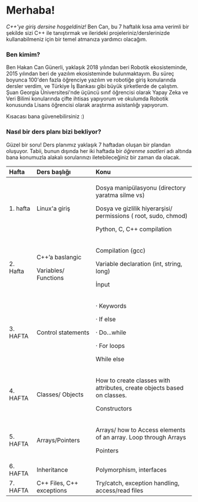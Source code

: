 # Merhaba!

_C++'ye giriş dersine hoşgeldiniz!_  Ben Can, bu 7 haftalık kısa ama verimli bir şekilde sizi C++ ile tanıştırmak ve ilerideki projeleriniz/derslerinizde kullanabilmeniz için bir temel atmanıza yardımcı olacağım.

### Ben kimim? 

Ben Hakan Can Günerli, yaklaşık 2018 yılından beri Robotik ekosisteminde, 2015 yılından beri de yazılım ekosisteminde bulunmaktayım. Bu süreç boyunca 100'den fazla öğrenciye yazılım ve robotiğe giriş konularında dersler verdim,  ve Türkiye İş Bankası gibi büyük şirketlerde de çalıştım. Şuan Georgia Üniversitesi'nde üçüncü sınıf öğrencisi olarak Yapay Zeka ve Veri Bilimi konularında çifte ihtisas yapıyorum ve okulumda Robotik konusunda Lisans öğrencisi olarak araştırma asistanlığı yapıyorum.

Kısacası bana güvenebilirsiniz :\)

### Nasıl bir ders planı bizi bekliyor? 

Güzel bir soru! Ders planımız yaklaşık 7 haftadan oluşan bir plandan oluşuyor. Tabii, bunun dışında her iki haftada bir _öğrenme saatleri_ adı altında bana konumuzla alakalı sorularınızı iletebileceğiniz bir zaman da olacak.

<table>
  <thead>
    <tr>
      <th style="text-align:left">Hafta</th>
      <th style="text-align:left">Ders ba&#x15F;l&#x131;&#x11F;&#x131;</th>
      <th style="text-align:left">Konu</th>
    </tr>
  </thead>
  <tbody>
    <tr>
      <td style="text-align:left">1. hafta</td>
      <td style="text-align:left">Linux&apos;a giri&#x15F;</td>
      <td style="text-align:left">
        <p>Dosya manip&#xFC;lasyonu (directory yaratma silme vs)</p>
        <p>Dosya ve gizlilik hiyerar&#x15F;isi/ permissions ( root, sudo, chmod)</p>
        <p>Python, C, C++ compilation</p>
      </td>
    </tr>
    <tr>
      <td style="text-align:left">2. Hafta</td>
      <td style="text-align:left">
        <p>C++&#x2019;a baslangic</p>
        <p>Variables/ Functions</p>
      </td>
      <td style="text-align:left">
        <p>Compilation (gcc)</p>
        <p>Variable declaration (int, string, long)</p>
        <p>&#x130;nput</p>
      </td>
    </tr>
    <tr>
      <td style="text-align:left">3. HAFTA</td>
      <td style="text-align:left">Control statements</td>
      <td style="text-align:left">
        <p>&#xB7; Keywords</p>
        <p>&#xB7; If else</p>
        <p>&#xB7; Do...while</p>
        <p>&#xB7; For loops</p>
        <p>While else</p>
      </td>
    </tr>
    <tr>
      <td style="text-align:left">4. HAFTA</td>
      <td style="text-align:left">Classes/ Objects</td>
      <td style="text-align:left">
        <p>How to create classes with attributes, create objects based on classes.</p>
        <p>Constructors</p>
      </td>
    </tr>
    <tr>
      <td style="text-align:left">5. HAFTA</td>
      <td style="text-align:left">Arrays/Pointers</td>
      <td style="text-align:left">
        <p>Arrays/ how to Access elements of an array. Loop through Arrays</p>
        <p>Pointers</p>
      </td>
    </tr>
    <tr>
      <td style="text-align:left">6. HAFTA</td>
      <td style="text-align:left">Inheritance</td>
      <td style="text-align:left">Polymorphism, interfaces</td>
    </tr>
    <tr>
      <td style="text-align:left">7. HAFTA</td>
      <td style="text-align:left">C++ Files, C++ exceptions</td>
      <td style="text-align:left">Try/catch, exception handling, access/read files</td>
    </tr>
  </tbody>
</table>

